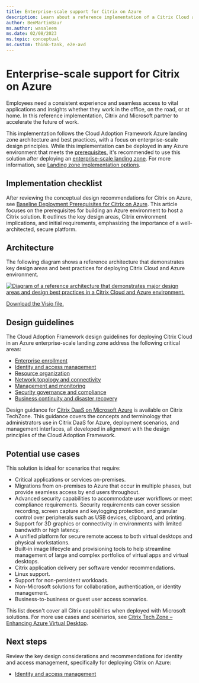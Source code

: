 ```yaml
---
title: Enterprise-scale support for Citrix on Azure
description: Learn about a reference implementation of a Citrix Cloud and Azure landing zone accelerator environment.
author: BenMartinBaur
ms.author: wasaleem
ms.date: 02/08/2023
ms.topic: conceptual
ms.custom: think-tank, e2e-avd
---
```


# Enterprise-scale support for Citrix on Azure

Employees need a consistent experience and seamless access to vital applications and insights whether they work in the office, on the road, or at home. In this reference implementation, Citrix and Microsoft partner to accelerate the future of work.

This implementation follows the Cloud Adoption Framework Azure landing zone architecture and best practices, with a focus on enterprise-scale design principles. While this implementation can be deployed in any Azure environment that meets the [prerequisites](https://github.com/Azure/avdaccelerator#getting-started), it's recommended to use this solution after deploying an [enterprise-scale landing zone](../../../ready/landing-zone/index.md). For more information, see [Landing zone implementation options](../../../ready/landing-zone/implementation-options.md).

## Implementation checklist

After reviewing the conceptual design recommendations for Citrix on Azure, see [Baseline Deployment Prerequisites for Citrix on Azure](https://community.citrix.com/tech-zone/build/tech-papers/deployment-prerequisites-citrix-on-azure). This article focuses on the prerequisites for building an Azure environment to host a Citrix solution. It outlines the key design areas, Citrix environment implications, and initial requirements, emphasizing the importance of a well-architected, secure platform. 

## Architecture

The following diagram shows a reference architecture that demonstrates key design areas and best practices for deploying Citrix Cloud and Azure environment.

[![Diagram of a reference architecture that demonstrates major design areas and design best practices in a Citrix Cloud and Azure environment.](../media/citrix-cloud-azure-virtual-desktop-architecture.png)](../media/citrix-cloud-azure-virtual-desktop-architecture.png#lightbox)

[Download the Visio file.](https://raw.githubusercontent.com/microsoft/CloudAdoptionFramework/master/scenarios/azure-virtual-desktop/landing-zone-citrix/Citrix-accelerator-enterprise-scale-alz-architecture.vsdx)

## Design guidelines

The Cloud Adoption Framework design guidelines for deploying Citrix Cloud in an Azure enterprise-scale landing zone address the following critical areas:

- [Enterprise enrollment](../eslz-enterprise-enrollment.md)
- [Identity and access management](citrix-identity-access-management.md)
- [Resource organization](citrix-resource-organization.md)
- [Network topology and connectivity](citrix-network-topology-connectivity.md)
- [Management and monitoring](citrix-management-monitoring.md)
- [Security governance and compliance](citrix-security-governance-compliance.md)
- [Business continuity and disaster recovery](citrix-business-continuity-disaster-recovery.md)

Design guidance for [Citrix DaaS on Microsoft Azure](https://docs.citrix.com/en-us/citrix-daas-azure.html) is available on Citrix TechZone. This guidance covers the concepts and terminology that administrators use in Citrix DaaS for Azure, deployment scenarios, and management interfaces, all developed in alignment with the design principles of the Cloud Adoption Framework.

## Potential use cases

This solution is ideal for scenarios that require:

- Critical applications or services on-premises.
- Migrations from on-premises to Azure that occur in multiple phases, but provide seamless access by end users throughout.
- Advanced security capabilities to accommodate user workflows or meet compliance requirements. Security requirements can cover session recording, screen capture and keylogging protection, and granular control over peripherals such as USB devices, clipboard, and printing.
- Support for 3D graphics or connectivity in environments with limited bandwidth or high latency.
- A unified platform for secure remote access to both virtual desktops and physical workstations.
- Built-in image lifecycle and provisioning tools to help streamline management of large and complex portfolios of virtual apps and virtual desktops.
- Citrix application delivery per software vendor recommendations.
- Linux support.
- Support for non-persistent workloads.
- Non-Microsoft solutions for collaboration, authentication, or identity management.
- Business-to-business or guest user access scenarios.

This list doesn't cover all Citrix capabilities when deployed with Microsoft solutions. For more use cases and scenarios, see [Citrix Tech Zone – Enhancing Azure Virtual Desktop](https://community.citrix.com/tech-zone/learn/tech-briefs/windows-virtual-desktop-value-add).

## Next steps

Review the key design considerations and recommendations for identity and access management, specifically for deploying Citrix on Azure:

- [Identity and access management](citrix-identity-access-management.md)
